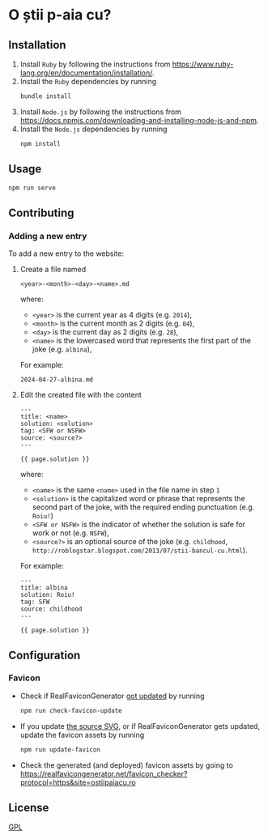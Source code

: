 # O știi p-aia cu?

## Installation

1. Install `Ruby` by following the instructions from
   https://www.ruby-lang.org/en/documentation/installation/.
2. Install the `Ruby` dependencies by running
   ```sh
   bundle install
   ```
3. Install `Node.js` by following the instructions from
   https://docs.npmjs.com/downloading-and-installing-node-js-and-npm.
4. Install the `Node.js` dependencies by running
   ```sh
   npm install
   ```

## Usage

```sh
npm run serve
```

## Contributing

### Adding a new entry

To add a new entry to the website:
1. Create a file named
   ```
   <year>-<month>-<day>-<name>.md
   ```
   where:
   - `<year>` is the current year as 4 digits (e.g. `2014`),
   - `<month>` is the current month as 2 digits (e.g. `04`),
   - `<day>` is the current day as 2 digits (e.g. `28`),
   - `<name>` is the lowercased word that represents the first part of the joke
     (e.g. `albina`),

   For example:
   ```
   2024-04-27-albina.md
   ```
2. Edit the created file with the content
   ```liquid
   ---
   title: <name>
   solution: <solution>
   tag: <SFW or NSFW>
   source: <source?>
   ---

   {{ page.solution }}
   ```
   where:
   - `<name>` is the same `<name>` used in the file name in step `1`
   - `<solution>` is the capitalized word or phrase that represents the second
     part of the joke, with the required ending punctuation (e.g. `Roiu!`)
   - `<SFW or NSFW>` is the indicator of whether the solution is safe for work
     or not (e.g. `NSFW`),
   - `<source?>` is an optional source of the joke (e.g. `childhood`,
     `http://roblogstar.blogspot.com/2013/07/stii-bancul-cu.html`).

   For example:
   ```liquid
   ---
   title: albina
   solution: Roiu!
   tag: SFW
   source: childhood
   ---

   {{ page.solution }}
   ```

## Configuration

### Favicon

- Check if RealFaviconGenerator
  [got updated](https://realfavicongenerator.net/change_log) by running
  ```sh
  npm run check-favicon-update
  ```
- If you update [the source SVG](sources/favicon/favicon.svg), or if
  RealFaviconGenerator gets updated, update the favicon assets by running
  ```sh
  npm run update-favicon
  ```
- Check the generated (and deployed) favicon assets by going to
  https://realfavicongenerator.net/favicon_checker?protocol=https&site=ostiipaiacu.ro

## License

[GPL](LICENSE.md)
